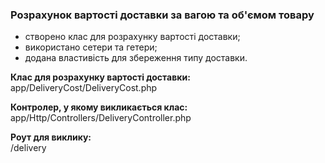 ### Розрахунок вартості доставки за вагою та об'ємом товару
 
- створено клас для розрахунку вартості доставки;
- використано сетери та гетери;
- додана властивість для збереження типу доставки.

**Клас для розрахунку вартості доставки:**<br>
app/DeliveryCost/DeliveryCost.php

**Контролер, у якому викликається клас:**<br>
app/Http/Controllers/DeliveryController.php

**Роут для виклику:**<br>
/delivery
